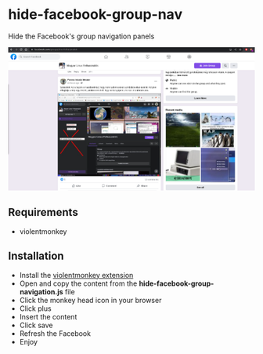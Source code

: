 # hide-facebook-group-nav
Hide the Facebook's group navigation panels

![example](/example.png)

## Requirements
* violentmonkey

## Installation
* Install the [violentmonkey extension](https://violentmonkey.github.io/)
* Open and copy the content from the **hide-facebook-group-navigation.js** file
* Click the monkey head icon in your browser
* Click plus
* Insert the content
* Click save
* Refresh the Facebook
* Enjoy
